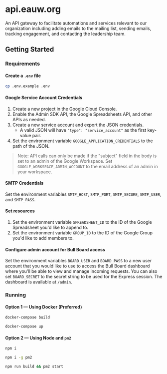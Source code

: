 ﻿# api.eauw.org

An API gateway to facilitate automations and services relevant to our organization including adding emails to the mailing list, sending emails, tracking engagement, and contacting the leadership team. 

## Getting Started

### Requirements

#### Create a `.env` file

```sh
cp .env.example .env
```

#### Google Service Account Credentials

1. Create a new project in the Google Cloud Console.
2. Enable the Admin SDK API, the Google Spreadsheets API, and other APIs as needed.
3. Create a new service account and export the JSON credentials.
   - A valid JSON will have `"type": "service_account"` as the first key-value pair.
4. Set the environment variable `GOOGLE_APPLICATION_CREDENTIALS` to the path of the JSON.

> Note: API calls can only be made if the "subject" field in the body is set to an admin of the Google Workspace. Set `GOOGLE_WORKSPACE_ADMIN_ACCOUNT` to the email address of an admin in your workspace.

#### SMTP Credentials

Set the environment variables `SMTP_HOST`, `SMTP_PORT`, `SMTP_SECURE`, `SMTP_USER`, and `SMTP_PASS`.

#### Set resources

1. Set the environment variable `SPREADSHEET_ID` to the ID of the Google Spreadsheet you'd like to append to.
2. Set the environment variable `GROUP_ID` to the ID of the Google Group you'd like to add members to.

#### Configure admin account for Bull Board access

Set the environment variables `BOARD_USER` and `BOARD_PASS` to a new user account that you would like to use to access the Bull Board dashboard where you'll be able to view and manage incoming requests. You can also set `BOARD_SECRET` to the secret string to be used for the Express session. The dashboard is available at `/admin`.

### Running

#### Option 1 — Using Docker (Preferred)

```sh
docker-compose build
```

```sh
docker-compose up
```

#### Option 2 — Using Node and `pm2`

```sh
npm i
```

```sh
npm i -g pm2
```

```sh
npm run build && pm2 start
```
